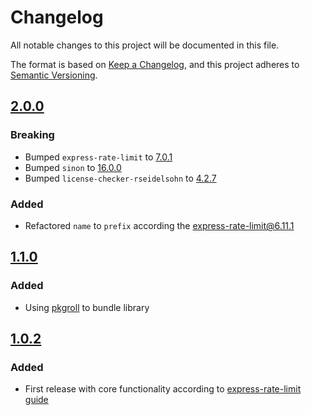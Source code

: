# Changelog

All notable changes to this project will be documented in this file.

The format is based on [Keep a Changelog](https://keepachangelog.com/en/1.0.0/),
and this project adheres to
[Semantic Versioning](https://semver.org/spec/v2.0.0.html).

## [2.0.0](https://github.com/adrianprelipcean/express-rate-limit-postgresql/releases/tag/v1.1.1)

### Breaking

- Bumped `express-rate-limit` to
  [7.0.1](https://github.com/express-rate-limit/express-rate-limit/releases/tag/v7.0.1)
- Bumped `sinon` to
  [16.0.0](https://github.com/sinonjs/sinon/blob/main/CHANGES.md#1600)
- Bumped `license-checker-rseidelsohn` to
  [4.2.7](https://github.com/RSeidelsohn/license-checker-rseidelsohn/releases/tag/v4.2.7)

### Added

- Refactored `name` to `prefix` according the
  [express-rate-limit@6.11.1](https://github.com/express-rate-limit/express-rate-limit/releases/tag/v6.11.1)

## [1.1.0](https://github.com/adrianprelipcean/express-rate-limit-postgresql/releases/tag/v1.1.0)

### Added

- Using [pkgroll](https://github.com/privatenumber/pkgroll) to bundle library

## [1.0.2](https://github.com/adrianprelipcean/express-rate-limit-postgresql/releases/tag/v1.0.2)

### Added

- First release with core functionality according to
  [express-rate-limit guide](https://github.com/express-rate-limit/express-rate-limit/wiki/Creating-Your-Own-Store)
